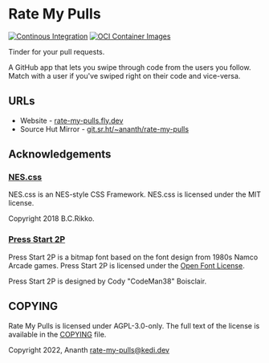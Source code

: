 # Rate My Pulls

[![Continous Integration](https://github.com/ananthb/rate-my-pulls/actions/workflows/ci.yaml/badge.svg)](https://github.com/ananthb/rate-my-pulls/actions/workflows/ci.yaml) [![OCI Container Images](https://github.com/ananthb/rate-my-pulls/actions/workflows/images.yaml/badge.svg)](https://github.com/ananthb/rate-my-pulls/actions/workflows/images.yaml)

Tinder for your pull requests.

A GitHub app that lets you swipe through code from the users you follow.
Match with a user if you've swiped right on their code and vice-versa.

## URLs

- Website - [rate-my-pulls.fly.dev](https://rate-my-pulls.fly.dev)
- Source Hut Mirror - [git.sr.ht/~ananth/rate-my-pulls](https://git.sr.ht/~ananth/rate-my-pulls)

## Acknowledgements

### [NES.css](https://github.com/nostalgic-css/NES.css) 

NES.css is an NES-style CSS Framework. NES.css is licensed under the MIT license.

Copyright 2018 B.C.Rikko.

### [Press Start 2P](https://fonts.google.com/specimen/Press+Start+2P)

Press Start 2P is a bitmap font based on the font design from 1980s Namco Arcade games.
Press Start 2P is licensed under the [Open Font License](https://scripts.sil.org/cms/scripts/page.php?site_id=nrsi&id=OFL).

Press Start 2P is designed by Cody "CodeMan38" Boisclair.

## COPYING

Rate My Pulls is licensed under AGPL-3.0-only.
The full text of the license is available in the [COPYING](./COPYING) file.

Copyright 2022, Ananth <rate-my-pulls@kedi.dev>
